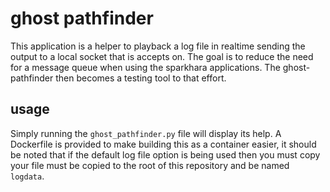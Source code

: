 # ghost pathfinder

This application is a helper to playback a log file in realtime sending the
output to a local socket that is accepts on. The goal is to reduce the need
for a message queue when using the sparkhara applications. The
ghost-pathfinder then becomes a testing tool to that effort.

## usage

Simply running the `ghost_pathfinder.py` file will display its help. A
Dockerfile is provided to make building this as a container easier, it should
be noted that if the default log file option is being used then you must copy
your file must be copied to the root of this repository and be named
`logdata`.

